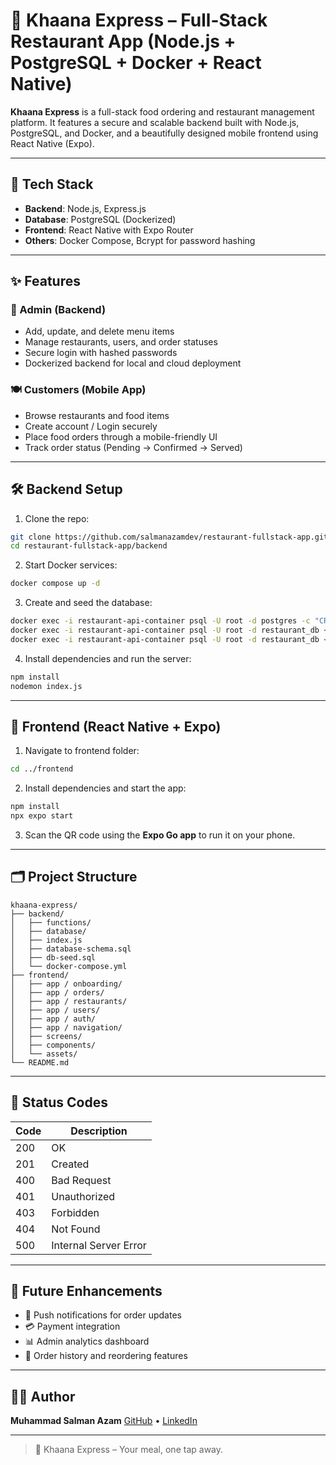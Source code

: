 # 🍛 Khaana Express – Full-Stack Restaurant App (Node.js + PostgreSQL + Docker + React Native)

**Khaana Express** is a full-stack food ordering and restaurant management platform. It features a secure and scalable backend built with Node.js, PostgreSQL, and Docker, and a beautifully designed mobile frontend using React Native (Expo).

---

## 🚀 Tech Stack

- **Backend**: Node.js, Express.js  
- **Database**: PostgreSQL (Dockerized)  
- **Frontend**: React Native with Expo Router  
- **Others**: Docker Compose, Bcrypt for password hashing

---

## ✨ Features

### 🔐 Admin (Backend)
- Add, update, and delete menu items
- Manage restaurants, users, and order statuses
- Secure login with hashed passwords
- Dockerized backend for local and cloud deployment

### 🍽️ Customers (Mobile App)
- Browse restaurants and food items
- Create account / Login securely
- Place food orders through a mobile-friendly UI
- Track order status (Pending → Confirmed → Served)

---

## 🛠️ Backend Setup

1. Clone the repo:

```bash
git clone https://github.com/salmanazamdev/restaurant-fullstack-app.git
cd restaurant-fullstack-app/backend
````

2. Start Docker services:

```bash
docker compose up -d
```

3. Create and seed the database:

```bash
docker exec -i restaurant-api-container psql -U root -d postgres -c "CREATE DATABASE restaurant_db;"
docker exec -i restaurant-api-container psql -U root -d restaurant_db < database-schema.sql
docker exec -i restaurant-api-container psql -U root -d restaurant_db < db-seed.sql
```

4. Install dependencies and run the server:

```bash
npm install
nodemon index.js
```

---

## 📱 Frontend (React Native + Expo)

1. Navigate to frontend folder:

```bash
cd ../frontend
```

2. Install dependencies and start the app:

```bash
npm install
npx expo start
```

3. Scan the QR code using the **Expo Go app** to run it on your phone.

---

## 🗂️ Project Structure

```
khaana-express/
├── backend/
│   ├── functions/
│   ├── database/
│   ├── index.js
│   ├── database-schema.sql
│   ├── db-seed.sql
│   └── docker-compose.yml
├── frontend/
│   ├── app / onboarding/
│   ├── app / orders/
│   ├── app / restaurants/
│   ├── app / users/
│   ├── app / auth/
│   ├── app / navigation/
│   ├── screens/
│   ├── components/
│   └── assets/
└── README.md
```

---

## 🔐 Status Codes

| Code | Description           |
| ---- | --------------------- |
| 200  | OK                    |
| 201  | Created               |
| 400  | Bad Request           |
| 401  | Unauthorized          |
| 403  | Forbidden             |
| 404  | Not Found             |
| 500  | Internal Server Error |

---

## 🧠 Future Enhancements

* 🔔 Push notifications for order updates
* 💳 Payment integration
* 📊 Admin analytics dashboard
* 🧾 Order history and reordering features

---

## 👨‍💻 Author

**Muhammad Salman Azam**
[GitHub](https://github.com/salmanazamdev) • [LinkedIn](https://www.linkedin.com/in/salmanazamdev)

---

> 🥘 Khaana Express – Your meal, one tap away.
````